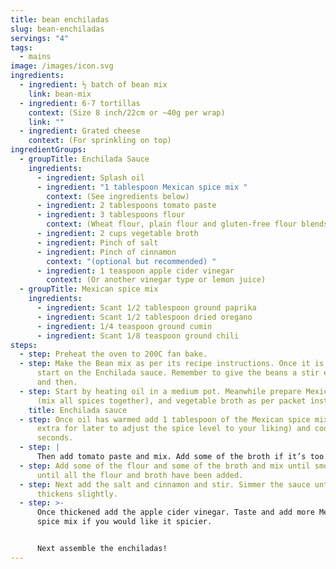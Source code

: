 ```yaml
---
title: bean enchiladas
slug: bean-enchiladas
servings: "4"
tags:
  - mains
image: /images/icon.svg
ingredients:
  - ingredient: ½ batch of bean mix
    link: bean-mix
  - ingredient: 6-7 tortillas
    context: (Size 8 inch/22cm or ~40g per wrap)
    link: ""
  - ingredient: Grated cheese
    context: (For sprinkling on top)
ingredientGroups:
  - groupTitle: Enchilada Sauce
    ingredients:
      - ingredient: Splash oil
      - ingredient: "1 tablespoon Mexican spice mix "
        context: (See ingredients below)
      - ingredient: 2 tablespoons tomato paste
      - ingredient: 3 tablespoons flour
        context: (Wheat flour, plain flour and gluten-free flour blends all work!)
      - ingredient: 2 cups vegetable broth
      - ingredient: Pinch of salt
      - ingredient: Pinch of cinnamon
        context: "(optional but recommended) "
      - ingredient: 1 teaspoon apple cider vinegar
        context: (Or another vinegar type or lemon juice)
  - groupTitle: Mexican spice mix
    ingredients:
      - ingredient: Scant 1/2 tablespoon ground paprika
      - ingredient: Scant 1/2 tablespoon dried oregano
      - ingredient: 1/4 teaspoon ground cumin
      - ingredient: Scant 1/8 teaspoon ground chili
steps:
  - step: Preheat the oven to 200C fan bake.
  - step: Make the Bean mix as per its recipe instructions. Once it is simmering,
      start on the Enchilada sauce. Remember to give the beans a stir every now
      and then.
  - step: Start by heating oil in a medium pot. Meanwhile prepare Mexican spice mix
      (mix all spices together), and vegetable broth as per packet instructions.
    title: Enchilada sauce
  - step: Once oil has warmed add 1 tablespoon of the Mexican spice mix (save any
      extra for later to adjust the spice level to your liking) and cook for 30
      seconds.
  - step: |
      Then add tomato paste and mix. Add some of the broth if it’s too dry.
  - step: Add some of the flour and some of the broth and mix until smooth. Repeat
      until all the flour and broth have been added.
  - step: Next add the salt and cinnamon and stir. Simmer the sauce until it
      thickens slightly.
  - step: >-
      Once thickened add the apple cider vinegar. Taste and add more Mexican
      spice mix if you would like it spicier.


      Next assemble the enchiladas!
---
```

